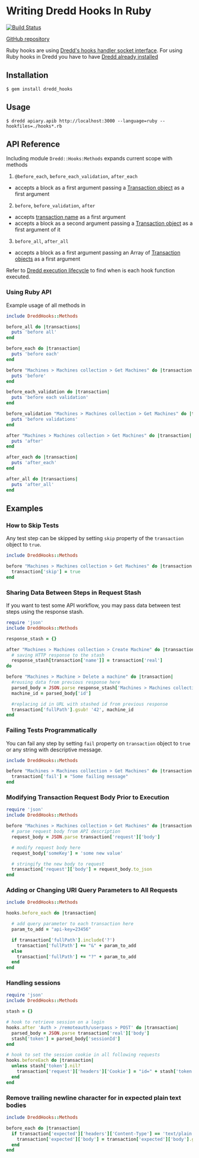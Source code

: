 # Writing Dredd Hooks In Ruby

[![Build Status](https://travis-ci.org/apiaryio/dredd-hooks-ruby.svg?branch=master)](https://travis-ci.org/apiaryio/dredd-hooks-ruby)

[GitHub repository](https://github.com/apiaryio/dredd-hooks-ruby)

Ruby hooks are using [Dredd's hooks handler socket interface](hooks-new-language.md). For using Ruby hooks in Dredd you have to have [Dredd already installed](quickstart.md)

## Installation

```
$ gem install dredd_hooks
```

## Usage

```
$ dredd apiary.apib http://localhost:3000 --language=ruby --hookfiles=./hooks*.rb
```

## API Reference

Including module `Dredd::Hooks:Methods` expands current scope with methods

1. `@before_each`, `before_each_validation`, `after_each`
  - accepts a block as a first argument passing a [Transaction object](data-structures.md#transaction) as a first argument

2. `before`, `before_validation`, `after`
  - accepts [transaction name](hooks.md#getting-transaction-names) as a first argument
  - accepts a block as a second argument passing a [Transaction object](data-structures.md#transaction) as a first argument of it

3. `before_all`, `after_all`
  - accepts a block as a first argument passing an Array of [Transaction objects](data-structures.md#transaction) as a first argument


Refer to [Dredd execution lifecycle](how-it-works.md#execution-life-cycle) to find when is each hook function executed.

### Using Ruby API

Example usage of all methods in

```ruby
include DreddHooks::Methods

before_all do |transactions|
  puts 'before all'
end

before_each do |transaction|
  puts 'before each'
end

before "Machines > Machines collection > Get Machines" do |transaction|
  puts 'before'
end

before_each_validation do |transaction|
  puts 'before each validation'
end

before_validation "Machines > Machines collection > Get Machines" do |transaction|
  puts 'before validations'
end

after "Machines > Machines collection > Get Machines" do |transaction|
  puts 'after'
end

after_each do |transaction|
  puts 'after_each'
end

after_all do |transactions|
  puts 'after_all'
end
```

## Examples

### How to Skip Tests

Any test step can be skipped by setting `skip` property of the `transaction` object to `true`.

```ruby
include DreddHooks::Methods

before "Machines > Machines collection > Get Machines" do |transaction|
  transaction['skip'] = true
end
```

### Sharing Data Between Steps in Request Stash

If you want to test some API workflow, you may pass data between test steps using the response stash.

```ruby
require 'json'
include DreddHooks::Methods

response_stash = {}

after "Machines > Machines collection > Create Machine" do |transaction|
  # saving HTTP response to the stash
  response_stash[transaction['name']] = transaction['real']
do

before "Machines > Machine > Delete a machine" do |transaction|
  #reusing data from previous response here
  parsed_body = JSON.parse response_stash['Machines > Machines collection > Create Machine']
  machine_id = parsed_body['id']

  #replacing id in URL with stashed id from previous response
  transaction['fullPath'].gsub! '42', machine_id
end
```

### Failing Tests Programmatically

You can fail any step by setting `fail` property on `transaction` object to `true` or any string with descriptive message.

```ruby
include DreddHooks::Methods

before "Machines > Machines collection > Get Machines" do |transaction|
  transaction['fail'] = "Some failing message"
end
```

### Modifying Transaction Request Body Prior to Execution

```ruby
require 'json'
include DreddHooks::Methods

before "Machines > Machines collection > Get Machines" do |transaction|
  # parse request body from API description
  request_body = JSON.parse transaction['request']['body']

  # modify request body here
  request_body['someKey'] = 'some new value'

  # stringify the new body to request
  transaction['request']['body'] = request_body.to_json
end
```

### Adding or Changing URI Query Parameters to All Requests

```ruby
include DreddHooks::Methods

hooks.before_each do |transaction|

  # add query parameter to each transaction here
  param_to_add = "api-key=23456"

  if transaction['fullPath'].include('?')
    transaction['fullPath'] += "&" + param_to_add
  else
    transaction['fullPath'] += "?" + param_to_add
  end
end
```

### Handling sessions

```ruby
require 'json'
include DreddHooks::Methods

stash = {}

# hook to retrieve session on a login
hooks.after 'Auth > /remoteauth/userpass > POST' do |transaction|
  parsed_body = JSON.parse transaction['real']['body']
  stash['token'] = parsed_body['sessionId']
end

# hook to set the session cookie in all following requests
hooks.beforeEach do |transaction|
  unless stash['token'].nil?
    transaction['request']['headers']['Cookie'] = "id=" + stash['token']
  end
end
```


### Remove trailing newline character for in expected plain text bodies

```ruby
include DreddHooks::Methods

before_each do |transaction|
  if transaction['expected']['headers']['Content-Type'] == 'text/plain'
    transaction['expected']['body'] = transaction['expected']['body'].gsub(/^\s+|\s+$/g, "")
  end
end
```
